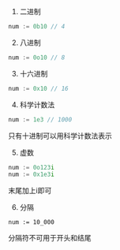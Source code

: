 1. 二进制
```go
num := 0b10 // 4
```

2. 八进制
```go
num := 0o10 // 8
```

3. 十六进制
```go
num := 0x10 // 16
```

4. 科学计数法
```go
num := 1e3 // 1000
```

只有十进制可以用科学计数法表示

5. 虚数
```go
num := 0o123i
num := 0x1e3i
```

末尾加上i即可

6. 分隔
```
num := 10_000
```

分隔符不可用于开头和结尾